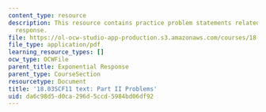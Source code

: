 ```yaml
---
content_type: resource
description: This resource contains practice problem statements related to exponential
  response.
file: https://ol-ocw-studio-app-production.s3.amazonaws.com/courses/18-03sc-differential-equations-fall-2011/da6c98d5d0ca296d5ccd5984bd06df92_MIT18_03SCF11_ps4_II_s14q.pdf
file_type: application/pdf
learning_resource_types: []
ocw_type: OCWFile
parent_title: Exponential Response
parent_type: CourseSection
resourcetype: Document
title: '18.03SCF11 text: Part II Problems'
uid: da6c98d5-d0ca-296d-5ccd-5984bd06df92
---
```

